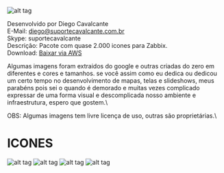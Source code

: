 ![alt tag](https://github.com/suportecavalcante/zabbix.icones/blob/master/screenshots/zabbix.jpg)

Desenvolvido por Diego Cavalcante\
E-Mail: diego@suportecavalcante.com.br\
Skype: suportecavalcante\
Descrição: Pacote com quase 2.000 icones para Zabbix.\
Download: [Baixar via AWS](https://s3-sa-east-1.amazonaws.com/suportecavalcante.com.br/downloads/zabbix/zabbix.icones.zip)

Algumas imagens foram extraidos do google e outras criadas do zero em diferentes e cores e tamanhos. se você assim como eu dedica ou dedicou um certo tempo no desenvolvimento de mapas, telas e slideshows, meus parabéns pois sei o quando é demorado e muitas vezes complicado expressar de uma forma visual e descomplicada nosso ambiente e infraestrutura, espero que gostem.\

OBS: Algumas imagens tem livre licença de uso, outras são proprietárias.\

# ICONES
![alt tag](https://github.com/suportecavalcante/zabbix.icones/blob/master/screenshots/01.png)
![alt tag](https://github.com/suportecavalcante/zabbix.icones/blob/master/screenshots/02.png)
![alt tag](https://github.com/suportecavalcante/zabbix.icones/blob/master/screenshots/03.png)
![alt tag](https://github.com/suportecavalcante/zabbix.icones/blob/master/screenshots/04.png)
